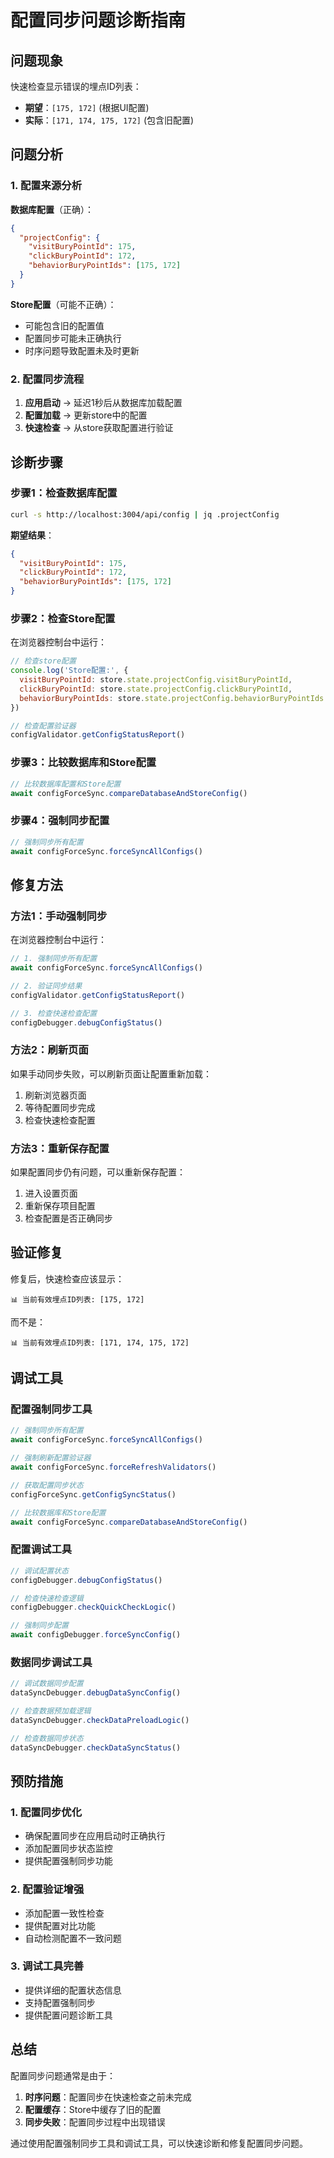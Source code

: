# 配置同步问题诊断指南

## 问题现象

快速检查显示错误的埋点ID列表：
- **期望**：`[175, 172]` (根据UI配置)
- **实际**：`[171, 174, 175, 172]` (包含旧配置)

## 问题分析

### 1. 配置来源分析

**数据库配置**（正确）：
```json
{
  "projectConfig": {
    "visitBuryPointId": 175,
    "clickBuryPointId": 172,
    "behaviorBuryPointIds": [175, 172]
  }
}
```

**Store配置**（可能不正确）：
- 可能包含旧的配置值
- 配置同步可能未正确执行
- 时序问题导致配置未及时更新

### 2. 配置同步流程

1. **应用启动** → 延迟1秒后从数据库加载配置
2. **配置加载** → 更新store中的配置
3. **快速检查** → 从store获取配置进行验证

## 诊断步骤

### 步骤1：检查数据库配置

```bash
curl -s http://localhost:3004/api/config | jq .projectConfig
```

**期望结果**：
```json
{
  "visitBuryPointId": 175,
  "clickBuryPointId": 172,
  "behaviorBuryPointIds": [175, 172]
}
```

### 步骤2：检查Store配置

在浏览器控制台中运行：

```javascript
// 检查store配置
console.log('Store配置:', {
  visitBuryPointId: store.state.projectConfig.visitBuryPointId,
  clickBuryPointId: store.state.projectConfig.clickBuryPointId,
  behaviorBuryPointIds: store.state.projectConfig.behaviorBuryPointIds
})

// 检查配置验证器
configValidator.getConfigStatusReport()
```

### 步骤3：比较数据库和Store配置

```javascript
// 比较数据库配置和Store配置
await configForceSync.compareDatabaseAndStoreConfig()
```

### 步骤4：强制同步配置

```javascript
// 强制同步所有配置
await configForceSync.forceSyncAllConfigs()
```

## 修复方法

### 方法1：手动强制同步

在浏览器控制台中运行：

```javascript
// 1. 强制同步所有配置
await configForceSync.forceSyncAllConfigs()

// 2. 验证同步结果
configValidator.getConfigStatusReport()

// 3. 检查快速检查配置
configDebugger.debugConfigStatus()
```

### 方法2：刷新页面

如果手动同步失败，可以刷新页面让配置重新加载：

1. 刷新浏览器页面
2. 等待配置同步完成
3. 检查快速检查配置

### 方法3：重新保存配置

如果配置同步仍有问题，可以重新保存配置：

1. 进入设置页面
2. 重新保存项目配置
3. 检查配置是否正确同步

## 验证修复

修复后，快速检查应该显示：

```
📊 当前有效埋点ID列表: [175, 172]
```

而不是：

```
📊 当前有效埋点ID列表: [171, 174, 175, 172]
```

## 调试工具

### 配置强制同步工具

```javascript
// 强制同步所有配置
await configForceSync.forceSyncAllConfigs()

// 强制刷新配置验证器
await configForceSync.forceRefreshValidators()

// 获取配置同步状态
configForceSync.getConfigSyncStatus()

// 比较数据库和Store配置
await configForceSync.compareDatabaseAndStoreConfig()
```

### 配置调试工具

```javascript
// 调试配置状态
configDebugger.debugConfigStatus()

// 检查快速检查逻辑
configDebugger.checkQuickCheckLogic()

// 强制同步配置
await configDebugger.forceSyncConfig()
```

### 数据同步调试工具

```javascript
// 调试数据同步配置
dataSyncDebugger.debugDataSyncConfig()

// 检查数据预加载逻辑
dataSyncDebugger.checkDataPreloadLogic()

// 检查数据同步状态
dataSyncDebugger.checkDataSyncStatus()
```

## 预防措施

### 1. 配置同步优化

- 确保配置同步在应用启动时正确执行
- 添加配置同步状态监控
- 提供配置强制同步功能

### 2. 配置验证增强

- 添加配置一致性检查
- 提供配置对比功能
- 自动检测配置不一致问题

### 3. 调试工具完善

- 提供详细的配置状态信息
- 支持配置强制同步
- 提供配置问题诊断工具

## 总结

配置同步问题通常是由于：

1. **时序问题**：配置同步在快速检查之前未完成
2. **配置缓存**：Store中缓存了旧的配置
3. **同步失败**：配置同步过程中出现错误

通过使用配置强制同步工具和调试工具，可以快速诊断和修复配置同步问题。
